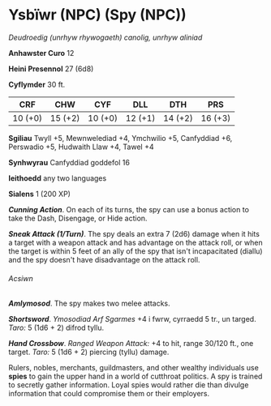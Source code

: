 # Ysbïwr (NPC) (Spy (NPC))

*Deudroedig (unrhyw rhywogaeth) canolig, unrhyw aliniad*

**Anhawster Curo** 12

**Heini Presennol** 27 (6d8)

**Cyflymder** 30 ft.

| CRF     | CHW     | CYF     | DLL     | DTH     | PRS     |
|---------|---------|---------|---------|---------|---------|
| 10 (+0) | 15 (+2) | 10 (+0) | 12 (+1) | 14 (+2) | 16 (+3) |

**Sgiliau** Twyll +5, Mewnwelediad +4, Ymchwilio +5, Canfyddiad +6, Perswadio +5, Hudwaith Llaw +4, Tawel +4

**Synhwyrau** Canfyddiad goddefol 16

**Ieithoedd** any two languages

**Sialens** 1 (200 XP)

***Cunning Action***. On each of its turns, the spy can use a bonus action to take the Dash, Disengage, or Hide action.

***Sneak Attack (1/Turn)***. The spy deals an extra 7 (2d6) damage when it hits a target with a weapon attack and has advantage on the attack roll, or when the target is within 5 feet of an ally of the spy that isn't incapacitated (diallu) and the spy doesn't have disadvantage on the attack roll.

###### Acsiwn

***Amlymosod***. The spy makes two melee attacks.

***Shortsword***. *Ymosodiad Arf Sgarmes* +4 i fwrw, cyrraedd 5 tr., un targed. *Taro:* 5 (1d6 + 2) difrod tyllu.

***Hand Crossbow***. *Ranged Weapon Attack:* +4 to hit, range 30/120 ft., one target. *Taro:* 5 (1d6 + 2) piercing (tyllu) damage.

Rulers, nobles, merchants, guildmasters, and other wealthy individuals use **spies** to gain the upper hand in a world of cutthroat politics. A spy is trained to secretly gather information. Loyal spies would rather die than divulge information that could compromise them or their employers.